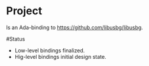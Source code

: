 # Project
Is an Ada-binding to https://github.com/libusbg/libusbg.

#Status
 * Low-level bindings finalized.
 * Hig-level bindings initial design state.




